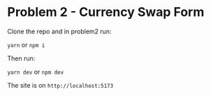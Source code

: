 # Problem 2 - Currency Swap Form

Clone the repo and in problem2 run:

`yarn` or `npm i`

Then run: 

`yarn dev` or `npm dev`

The site is on `http://localhost:5173`

